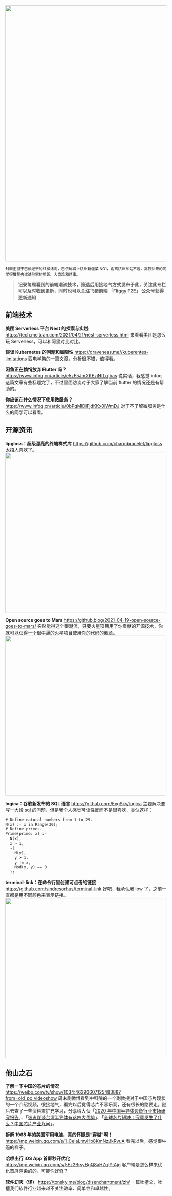 <img src=https://qpluspicture.oss-cn-beijing.aliyuncs.com/QCNGj5/IMG_4629.JPG width=800/>

<small>封面图摄于巴依老爷的红柳烤肉，巴依称得上杭州新疆菜 NO1，距离杭州东站不远，高铁回来的同学很推荐去试试他家的抓饭、大盘鸡和烤串。</small>

> **记录每周看到的前端潮流技术，筛选后用接地气方式发布于此，关注此专栏可以及时收到更新，同时也可以关注飞猪前端 「Fliggy F2E」 公众号获得更新通知**

## 前端技术

**美团 Serverless 平台 Nest 的探索与实践**
<https://tech.meituan.com/2021/04/21/nest-serverless.html>
来看看美团是怎么玩 Serverless，可以和阿里对比对比。

**谈谈 Kubernetes 的问题和局限性**
<https://draveness.me//kuberentes-limitations>
西电学弟的一篇文章，分析很不错，值得看。

**闲鱼正在悄悄放弃 Flutter 吗？**
<https://www.infoq.cn/article/e5zF5JmXKEzjNfLqIbas>
说实话，我感觉 infoq 这篇文章有些标题党了，不过里面访谈对于大家了解当前 flutter 的情况还是有帮助的。

**你应该在什么情况下使用微服务？**
<https://www.infoq.cn/article/0bPqMlDiFjdKKx0iWmDJ>
对于不了解微服务是什么的同学可以看看。

## 开源资讯

**lipgloss：超级漂亮的终端样式库**
<https://github.com/charmbracelet/lipgloss>
太招人喜欢了。
<img src=https://qpluspicture.oss-cn-beijing.aliyuncs.com/e5mRly/1.png width=500/>

**Open source goes to Mars**
<https://github.blog/2021-04-19-open-source-goes-to-mars/>
突然觉得这个很潮流，只要火星项目用了你贡献的开源技术，你就可以获得一个很牛逼的火星项目使用你的代码的徽章。
<img src=https://qpluspicture.oss-cn-beijing.aliyuncs.com/o3sHNt/mars2020achievement_blog.gif width=500/>

**logica：谷歌新发布的 SQL 语言**
<https://github.com/EvgSkv/logica>
主要解决要写一大段 sql 的问题，但是我个人感觉可读性反而不是很喜欢，类似这样：

```txt
# Define natural numbers from 1 to 29.
N(x) :- x in Range(30);
# Define primes.
Prime(prime: x) :-
  N(x),
  x > 1,
  ~(
    N(y),
    y > 1,
    y != x,
    Mod(x, y) == 0
  );
```

**terminal-link：在命令行里创建可点击的链接**
<https://github.com/sindresorhus/terminal-link>
好吧，我承认我 low 了，之前一直都是用不同颜色来表示链接。
<img src=https://qpluspicture.oss-cn-beijing.aliyuncs.com/VW0GMZ/screenshot.gif width=500/>

## 他山之石

**了解一下中国的芯片的情况**
<https://weibo.com/tv/show/1034:4629360712548388?from=old_pc_videoshow>
周末刷微博看到中科院的一个副教授对于中国芯片现状的一个介绍视频，很接地气，看完以后觉得芯片不容乐观，还有很长的路要走。随后去查了一些资料来扩充学习，分享给大伙「[2020 年中国半导体设备行业市场研究报告](http://qccdata.qichacha.com/ReportData/PDF/e7e060f53cb3ba7bc9a65de299f5584b.pdf)」、「[张忠谋谈台湾半导体有这四大优势](https://udn.com/news/story/7240/5403906)」、「[全球芯片短缺：究竟发生了什么？中国芯片产业九问](http://www.coi.org.cn/article/y/gnxw/202102/20210203040424.shtml)」。

**拆解 1968 年的美国军用电脑，真的怀疑是“穿越”啊！**
<https://mp.weixin.qq.com/s/1_CeiaLmvHb8KmNzJkRvuA>
看完以后，感觉很牛逼的样子。

**哈啰出行 iOS App 首屏秒开优化**
<https://mp.weixin.qq.com/s/5Ez2BrsyBgQ8aHZqlYtAjg>
客户端是怎么样来优化首屏渲染的的，可能你好奇？

**软件幻灭（译）**
<https://tonsky.me/blog/disenchantment/zh/>
一篇吐槽文，吐槽我们软件行业越来越不关注效率、简单性和卓越性。
